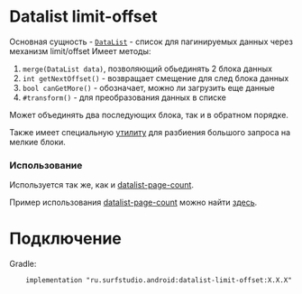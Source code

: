 # Datalist limit-offset
Основная сущность - [`DataList`][dl] - список для пагинируемых данных через механизм limit/offset
Имеет методы:
 1. `merge(DataList data)`, позволяющий обьединять 2 блока данных
 2. `int getNextOffset()` - возвращает смещение для след блока данных
 3. `bool canGetMore()` - обозначает, можно ли загрузить еще данные
 1. `#transform()` - для преобразования данных в списке

Может объединять два последующих блока, так и в обратном порядке.

Также имеет специальную [утилиту][util] для разбиения большого запроса на мелкие блоки.

### Использование
Используется так же, как и [datalist-page-count](../datalist-page-count/README.md).

Пример использования [datalist-page-count](../datalist-page-count)
можно найти [здесь](../network-sample).

# Подключение
Gradle:
```
    implementation "ru.surfstudio.android:datalist-limit-offset:X.X.X"
```

[util]: src/main/java/ru/surfstudio/android/datalistlimitoffset/util/PaginationableUtil.java
[dl]: src/main/java/ru/surfstudio/android/datalistlimitoffset/domain/datalist/DataList.java